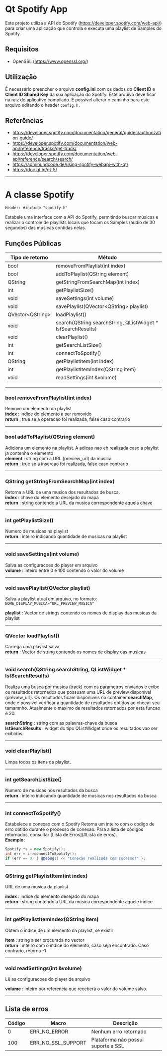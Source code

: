 # Qt Spotify App
Este projeto utiliza a API do Spotify (https://developer.spotify.com/web-api/) para criar uma aplicação que controla e executa uma playlist de Samples do Spotify.

## Requisitos
- OpenSSL (https://www.openssl.org/)

## Utilização
É necessário preencher o arquivo **config.ini** com os dados do **Client ID** e **Client ID Shared Key** da sua aplicação do Spotify. Este arquivo deve ficar na raiz do aplicativo compilado. É possível alterar o caminho para este arquivo editando o header `config.h.`

## Referências
- https://developer.spotify.com/documentation/general/guides/authorization-guide/
- https://developer.spotify.com/documentation/web-api/reference/tracks/get-track/
- https://developer.spotify.com/documentation/web-api/reference/search/search/
- https://adminundcode.de/using-spotify-webapi-with-qt/
- https://doc.qt.io/qt-5/

------------

# A classe Spotify
`Header: #include "spotify.h"`

Estabele uma interface com a API do Spotify, permitindo buscar músicas e realizar o controle de playlists locais que tocam os Samples (áudio de 30 segundos) das músicas contidas nelas.

## Funções Públicas
| Tipo de retorno  | Método  |
| ------------ | ------------ |
|  bool  | removeFromPlaylist(int index)  |
| bool   |  addToPlaylist(QString element) |
| QString  |  getStringFromSearchMap(int index)  |
| int  |  getPlaylistSize()  |
| void   | saveSettings(int volume)  |
| void   |  savePlaylist(QVector<<x></xQString>QString> playlist) |
| QVector<<x>QString>   |  loadPlaylist() |
| void   |  search(QString searchString, QListWidget * lstSearchResults) |
|  void |  clearPlaylist()  |
| int   | getSearchListSize()  |
| int   | connectToSpotify()  |
|  QString  |  getPlaylistItem(int index) |
| int   | getPlaylistItemIndex(QString item)  |
| void   |  readSettings(int &volume) |

------------

### bool removeFromPlaylist(int index)
Remove um elemento da playlist  
**index** : indice do elemento a ser removido  
**return** : true se a operacao foi realizada, false caso contrario

------------

### bool addToPlaylist(QString element)
Adiciona um elemento na playlist. A adicao nao eh realizada caso a playlist ja contenha o elemento  
**element** : string com a URL (preview_url) da musica  
**return** : true se a insercao foi realizada, false caso contrario

------------

### QString getStringFromSearchMap(int index)
Retorna a URL de uma musica dos resultados de busca.  
**index** : chave do elemento desejado do mapa  
**return** : string contendo a URL da musica correspondente aquela chave

------------

### int getPlaylistSize()
Numero de musicas na playlist  
**return** : inteiro indicando quantidade de musicas na playlist  

------------

### void saveSettings(int volume)
Salva as configuracoes do player em arquivo  
**volume** : inteiro entre 0 e 100 contendo o valor do volume  

------------

### void savePlaylist(QVector<QString> playlist)
Salva a playlist atual em arquivo, no formato:  
`NOME_DISPLAY_MUSICA="URL_PREVIEW_MUSICA"`  
  
**playlist** : Vector de strings contendo os nomes de display das musicas da playlist  

------------

### QVector<QString> loadPlaylist()
Carrega uma playlist salva  
**return** : Vector de string contendo os nomes de display das musicas  

------------

### void search(QString searchString, QListWidget * lstSearchResults)
Realiza uma busca por musica (track) com os parametros enviados e exibe os resultados retornados que possuam uma URL de preview disponível (preview_url). Os resultados ficam disponiveis no container **searchMap**, onde é possivel verificar a quantidade de resultados obtidos ao checar seu tamamnho. Atualmente o maximo de resultados retornados por esta funcao é 20.  

**searchString** : string com as palavras-chave da busca  
**lstSearchResults** : widget do tipo QListWidget onde os resultados vao ser exibidos

------------

### void clearPlaylist()
Limpa todos os itens da playlist.

------------

### int getSearchListSize()
Numero de musicas nos resultados da busca  
**return** : inteiro indicando quantidade de musicas nos resultados da busca

------------

### int connectToSpotify()
Estabelece a conexao com o Spotify
Retorna um inteiro com o codigo de erro obtido durante o processo de conexao. Para a lista de códigos retornados, consultar [Lista de Erros](#Lista de erros).  
**Exemplo:**  
```cpp
Spotify *s = new Spotify();
int err = s->connectToSpotify();
if (err == 0) { qDebug() << "Conexao realizada com sucesso!" };
```
------------

### QString getPlaylistItem(int index)
URL de uma musica da playlist  

**index** : indice do elemento desejado do mapa  
**return** : string contendo a URL da musica correspondente aquele indice

------------

### int getPlaylistItemIndex(QString item)
Obtem o indice de um elemento da playlist, se existir  

**item** : string a ser procurada no vector  
**return** : inteiro com o indice do elemento, caso seja encontrado. Caso contrario, retorna -1

------------

### void readSettings(int &volume)
Lê as configuracoes do player de arquivo  

**volume** : inteiro por referencia que receberá o valor do volume salvo.

------------

## Lista de erros
|  Código | Macro  | Descrição  |
| ------------ | ------------ | ------------ |
| 0  | ERR_NO_ERROR  |  Nenhum erro retornado |
| 100  | ERR_NO_SSL_SUPPORT  | Plataforma não possui suporte a SSL  |


